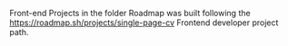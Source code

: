 Front-end Projects in the folder Roadmap was built following the https://roadmap.sh/projects/single-page-cv Frontend developer project path. 
